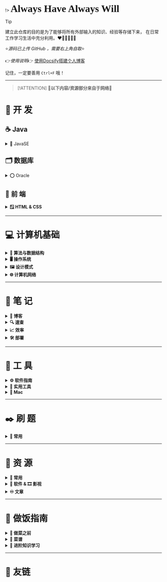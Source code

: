 <link rel="stylesheet" href="//cdn.jsdelivr.net/gh/Lxzz24/Repo/plugin/css/readme.css">
<!-- 引入 Caveat 字体 -->
<style name="Caveat">
  @import url('https://fonts.googleapis.com/css2?family=Caveat&display=swap');
</style>


!>  <font face="Caveat" size="6">**Always  Have  Always  Will**</font>  



> [!TIP]
> 建立此仓库的目的是为了能够将所有外部输入的知识、经验等存储下来，
> 在日常工作学习生活中充分利用。❤️🧡💛💚💙💜



⭐*源码已上传 GitHub ，需要右上角自取*⭐

👉*使用说明*👉 [使用Docsify搭建个人博客](/3-Note/部署/使用Docsify搭建个人博客.md)


记住，一定要善用 `Ctrl+F` 哦！

---



> [!ATTENTION]
> **🔺以下内容/资源部分来自于网络🔻**



# 🍵 **开 发**


## ☕️ Java

<details><summary class="lv2">💯 JavaSE</summary>

<details><summary class="lv3">📑 Note</summary>

- [0_入门](/1-Develop/Java/JavaSE/0-note/0_入门.md)
- [1_Java语言概述](/1-Develop/Java/JavaSE/0-note/1_Java语言概述.md) 
- [2-1_基本语法(上)](/1-Develop/Java/JavaSE/0-note/2-1_基本语法(上).md)
- [2-2_基本语法(下)](/1-Develop/Java/JavaSE/0-note/2-2_基本语法(下).md) 
- [3_数组](/1-Develop/Java/JavaSE/0-note/3_数组.md) 
- [4_面向对象编程_上](/1-Develop/Java/JavaSE/0-note/4_面向对象编程_上.md)
- [5_面向对象编程_中](/1-Develop/Java/JavaSE/0-note/5_面向对象编程_中.md)

</details>

<details><summary class="lv3">⌨️ Code</summary>

- [1_code](/1-Develop/Java/JavaSE/1-code/1_code.md)
- [2-1_code](/1-Develop/Java/JavaSE/1-code/2-1_code.md)
- [2-2_code](/1-Develop/Java/JavaSE/1-code/2-2_code.md)
- [2-2_例题](/1-Develop/Java/JavaSE/1-code/2-2_例题.md)
- [2-2_练习](/1-Develop/Java/JavaSE/1-code/2-2_练习.md)
- [3_练习](/1-Develop/Java/JavaSE/1-code/3_练习.md)
- [3_code](/1-Develop/Java/JavaSE/1-code/3_code.md)
- [4_练习](/1-Develop/Java/JavaSE/1-code/4_练习.md)
- [4_练习12](/1-Develop/Java/JavaSE/1-code/4_练习12.md)
- [4_code](/1-Develop/Java/JavaSE/1-code/4_code.md)
- [5_练习](/1-Develop/Java/JavaSE/1-code/5_练习.md)
- [5_code](/1-Develop/Java/JavaSE/1-code/5_code.md)

</details>

<details><summary class="lv3">✏️ 练习</summary>

- [每日练习1](/1-Develop/Java/JavaSE/2-daily/每日练习1.md)
- [每日练习2](/1-Develop/Java/JavaSE/2-daily/每日练习2.md)
- [每日练习3](/1-Develop/Java/JavaSE/2-daily/每日练习3.md)
- [每日练习4](/1-Develop/Java/JavaSE/2-daily/每日练习4.md)
- [每日练习5](/1-Develop/Java/JavaSE/2-daily/每日练习5.md)
- [每日练习6](/1-Develop/Java/JavaSE/2-daily/每日练习6.md)
- [每日练习7](/1-Develop/Java/JavaSE/2-daily/每日练习7.md)
- [每日练习8](/1-Develop/Java/JavaSE/2-daily/每日练习8.md)
- [每日练习9](/1-Develop/Java/JavaSE/2-daily/每日练习9.md)
- [每日练习10](/1-Develop/Java/JavaSE/2-daily/每日练习10.md)

</details>
</details>




## 🗂️ 数据库



<details><summary class="lv2">⭕ Oracle</summary>

- [1-SQL](/1-Develop/Database/Oracle/1-SQL.md)
- [2-数据类型](/1-Develop/Database/Oracle/2-数据类型.md)
- [3-数据类型实例](/1-Develop/Database/Oracle/3-数据类型实例.md)
- [4-查询基础](/1-Develop/Database/Oracle/4-查询基础.md)
- [5-字符函数](/1-Develop/Database/Oracle/5-字符函数.md)
- [6-数字函数](/1-Develop/Database/Oracle/6-数字函数.md)
- [7-日期函数](/1-Develop/Database/Oracle/7-日期函数.md)
- [8-转换函数](/1-Develop/Database/Oracle/8-转换函数.md)
- [9-通用函数、分组函数](/1-Develop/Database/Oracle/9-通用函数、分组函数.md)
- [10-多表查询](/1-Develop/Database/Oracle/10-多表查询.md)
- [11-子查询](/1-Develop/Database/Oracle/11-子查询.md)
- [12-运算](/1-Develop/Database/Oracle/12-运算.md)
- [13-内联，外联与并列查询的区别](/1-Develop/Database/Oracle/13-内联，外联与并列查询的区别.md)
- [14-PL/SQL块](/1-Develop/Database/Oracle/14-PL_SQL块.md)
- [15-PL/SQL的异常处理](/1-Develop/Database/Oracle/15-PL_SQL的异常处理.md)
- [16-Oracle的约束](/1-Develop/Database/Oracle/16-Oracle的约束.md)
- [17-视图](/1-Develop/Database/Oracle/17-视图.md)
- [18-序列](/1-Develop/Database/Oracle/18-序列.md)
- [19-索引](/1-Develop/Database/Oracle/19-索引.md)
- [20-SQL优化](/1-Develop/Database/Oracle/20-SQL优化.md)
- [21-游标](/1-Develop/Database/Oracle/21-游标.md)
- [22-自定义函数](/1-Develop/Database/Oracle/22-自定义函数.md)
- [23-存储过程](/1-Develop/Database/Oracle/23-存储过程.md)
- [24-触发器](/1-Develop/Database/Oracle/24-触发器.md)
- [25-事务](/1-Develop/Database/Oracle/25-事务.md)
- [26-用户管理](/1-Develop/Database/Oracle/26-用户管理.md)

</details>



## 🎨 前 端



<details><summary class="lv2"><b>🪟 HTML & CSS</b></summary>

- [HTML](/1-Develop/Front-end/HTML.md)
- [CSS](/1-Develop/Front-end/CSS.md)

</details>


---

# 💻 **计算机基础**   



<details><summary class="lv1"><b>🧮 算法与数据结构</b></summary>

- [算法与数据结构学习路线](/2-PCbase/StudyRoute/算法与数据结构学习路线.md)


<details><summary class="lv2">⚖️ 算法</summary>

- [排序算法](/2-PCbase/Algorithm&DataStructures/sort.md)

</details>

<details><summary class="lv2">🏛️ 数据结构</summary>



</details>
</details>



<details><summary class="lv1"><b>🖥️ 操作系统</b></summary>

- [操作系统学习路线](/2-PCbase/StudyRoute/操作系统学习路线.md)

</details>



<details><summary class="lv1"><b>🖼️ 设计模式</b></summary>

- [设计模式学习路线](/2-PCbase/StudyRoute/设计模式学习路线.md)

</details>



<details><summary class="lv1"><b>🌐 计算机网络</b></summary>

- [计算机网络学习路线](/2-PCbase/StudyRoute/计算机网络学习路线.md)
- [网络基础知识问答](/2-PCbase/ComputerNetworks/网络基础知识问答.md)


<details><summary class="lv2">🔐 网络安全</summary>

- [网络安全学习路线](/2-PCbase/StudyRoute/网络安全学习路线.md)

</details>
</details>



---

# 📒 **笔 记**


<details><summary class="lv1"><b>💭 博客</b></summary>

- [七个对我最好的职业建议（精简版）](/3-Note/博客/七个对我最好的职业建议（精简版）.md)
- [扎克伯格的26页PPT](/3-Note/博客/扎克伯格的26页PPT.md)

</details>


<details><summary class="lv1"><b>🔍 速查</b></summary>

- [ex:代码整洁之道](/3-Note/速查/ex：代码整洁之道.md)
- [HTML](/3-Note/速查/HTML速查)
- [Markdown](/3-Note/速查/markdown语法.md)
- [KaTeX](/3-Note/速查/katex.md)
- [希腊字母](/3-Note/速查/希腊字母.md)

</details>


<details><summary class="lv1"><b>📈 效率</b></summary>

- [使用Docsify搭建个人博客](/3-Note/部署/使用Docsify搭建个人博客.md)
- [VScode结合Git的全面使用(上)](/3-Note/效率/VScode结合Git的全面使用(上).md)
- [VScode结合Git的全面使用(下)](/3-Note/效率/VScode结合Git的全面使用(下).md)
- [DNS](/3-Note/效率/DNS.md)


</details>


<details><summary class="lv1"><b>🛠️ 部署</b></summary>

- [Nginx部署](/3-Note/部署/Nginx部署.md)

</details>



---

# 🔨 **工 具**


<details><summary class="lv1"><b>⚙️ 软件指南</b></summary>

- [Git操作指南](/4-ToolBox/软件指南/Git操作指南.md)
- [IDEA使用指南](/4-ToolBox/软件指南/IDEA使用指南.md)
- [Maven安装与配置](/4-ToolBox/软件指南/Maven安装与配置.md)

</details>

<details><summary class="lv1"><b>🔨 实用工具</b></summary>

- [编程相关在线工具](/4-ToolBox/实用工具/编程在线工具.md)
- [ToolBox 实用工具库](/4-ToolBox/实用工具/Tools.md)
- [TamperMonkey油猴](/4-ToolBox/实用工具/TamperMonkey油猴.md)

</details>


<details><summary class="lv1"><b>🍏 Mac</b></summary>

- [Mac使用技巧](/4-ToolBox/Mac/Mac使用技巧.md)
- [Mac上的”IDM“下载](/4-ToolBox/Mac/Mac上的”IDM“下载.md)

</details>


---

# ✒️ **刷 题**

<details><summary class="lv1"><b>🔗 常用</b></summary>



</details>

---

# 🔗 **资 源**

<details><summary class="lv1"><b>🔗 常用</b></summary>

- [片库](https://www.btnull.org/)
- [奇它论坛](https://www.qitabbs.com/)
- [懒得勤快](https://masuit.com/)
- [资源汇](http://ziyuanhuishequ.ysepan.com/) 
- [盒子部落](https://www.hezibuluo.com/)
- [Mac毒](https://www.macdo.cn/)
- [计算机类书籍](https://github.com/itdevbooks/pdf) [👉打不开点这里](/6-Resource/计算机类书籍.md)

</details>


<details><summary class="lv1"><b>📁 软件 & 🎞️ 影视 </b></summary>

- [程序员常用软件汇总](/6-Resource/程序员常用软件汇总.md)

</details>

<details><summary class="lv1"><b>♾️ 文章</b></summary>

- [CS-Notes, from CyC2018](https://github.com/CyC2018/CS-Notes)
- [VSCode 配置](https://juejin.cn/post/7077393092264869924)
- 

</details>



---


# 🍚 **做饭指南**



<details><summary class="lv1"><b>🍳 做菜之前</b></summary>

- [采购原料，准备厨房](/7-HowToCook/tips/厨房准备.md)
- [学习炒与煎炸](/7-HowToCook/tips/learn/炒与煎.md)
- [学习煮](/7-HowToCook/tips/learn/煮.md)
- [学习蒸](/7-HowToCook/tips/learn/蒸.md)
- [学习使用压力锅](/7-HowToCook/tips/learn/高压力锅.md)
- [学习焯水](/7-HowToCook/tips/learn/焯水.md)
- [学习腌（肉）](/7-HowToCook/tips/learn/学习腌.md)
- [了解食品安全常识](/7-HowToCook/tips/learn/食品安全.md)
- [如何选择吃什么？](/7-HowToCook/tips/如何选择现在吃什么.md)

</details>



<details><summary class="lv1"><b>🍲 菜谱</b></summary>

<details><summary class="lv2"><b>🥘 家常菜</b></summary>

<details><summary class="lv3">🐟 水产</summary>

- [糖醋鲤鱼](/7-HowToCook/dishes/home-cooking/糖醋鲤鱼/糖醋鲤鱼.md)
- [清蒸生蚝](/7-HowToCook/dishes/home-cooking/清蒸生蚝.md)
- [清蒸鲈鱼](/7-HowToCook/dishes/home-cooking/清蒸鲈鱼/清蒸鲈鱼.md)
- [白灼虾](/7-HowToCook/dishes/home-cooking/白灼虾/白灼虾.md)
- [咖喱炒蟹](/7-HowToCook/dishes/home-cooking/咖喱炒蟹.md)
- [红烧鱼头](/7-HowToCook/dishes/home-cooking/红烧鱼头.md)
- [红烧鲤鱼](/7-HowToCook/dishes/home-cooking/红烧鲤鱼.md)
- [黄油煎虾](/7-HowToCook/dishes/home-cooking/黄油煎虾/黄油煎虾.md)

</details>


<details><summary class="lv3">🥩 荤菜</summary>

- [水煮肉片](/7-HowToCook/dishes/home-cooking/水煮肉片.md)
- [鱼香肉丝](/7-HowToCook/dishes/home-cooking/鱼香肉丝.md)
- [回锅肉](/7-HowToCook/dishes/home-cooking/回锅肉.md)
- [糖醋里脊](/7-HowToCook/dishes/home-cooking/糖醋里脊.md)
- [宫保鸡丁](/7-HowToCook/dishes/home-cooking/宫保鸡丁/宫保鸡丁.md)
- [麻辣香锅](/7-HowToCook/dishes/home-cooking/麻辣香锅.md)
- [香干肉丝](/7-HowToCook/dishes/home-cooking/香干肉丝.md)
- [香干芹菜炒肉](/7-HowToCook/dishes/home-cooking/香干芹菜炒肉/香干芹菜炒肉.md)
- [尖椒炒牛肉](/7-HowToCook/dishes/home-cooking/尖椒炒牛肉.md)
- [小炒肉](/7-HowToCook/dishes/home-cooking/小炒肉.md)
- [可乐鸡翅](/7-HowToCook/dishes/home-cooking/可乐鸡翅.md)
- [洋葱炒猪肉](/7-HowToCook/dishes/home-cooking/洋葱炒猪肉.md)
- [酱牛肉](/7-HowToCook/dishes/home-cooking/酱牛肉/酱牛肉.md)
- [血浆鸭](/7-HowToCook/dishes/home-cooking/血浆鸭/血浆鸭.md)
- [黄瓜炒肉](/7-HowToCook/dishes/home-cooking/黄瓜炒肉.md)
- [冷吃兔](/7-HowToCook/dishes/home-cooking/冷吃兔.md)
- [香菇滑鸡](/7-HowToCook/dishes/home-cooking/香菇滑鸡/香菇滑鸡.md)
- [西红柿土豆炖牛肉](/7-HowToCook/dishes/soup/西红柿土豆炖牛肉/西红柿土豆炖牛肉(腩).md)
- [老式锅包肉](/7-HowToCook/dishes/home-cooking/老式锅包肉/老式锅包肉.md)
- [小炒黄牛肉](/7-HowToCook/dishes/home-cooking/小炒黄牛肉/小炒黄牛肉.md)
- [萝卜炖羊排](/7-HowToCook/dishes/home-cooking/萝卜炖羊排.md)
- [红烧肉](/7-HowToCook/dishes/home-cooking/红烧肉/简易红烧肉.md)
- [南派红烧肉](/7-HowToCook/dishes/home-cooking/红烧肉/南派红烧肉.md)
- [鱼香茄子](/7-HowToCook/dishes/home-cooking/鱼香茄子/鱼香茄子.md)
- [咕噜肉](/7-HowToCook/dishes/home-cooking/咕噜肉.md)
- [孜然牛肉](/7-HowToCook/dishes/home-cooking/孜然牛肉.md)
- [榄菜肉末四季豆](/7-HowToCook/dishes/home-cooking/榄菜肉末四季豆/榄菜肉末四季豆.md)

</details>


<details><summary class="lv3">🥦 素菜</summary>

- [西红柿炒鸡蛋](/7-HowToCook/dishes/home-cooking/西红柿炒鸡蛋.md)
- [地三鲜](/7-HowToCook/dishes/home-cooking/地三鲜.md)
- [葱煎豆腐](/7-HowToCook/dishes/home-cooking/葱煎豆腐.md)
- [茄子炖土豆](/7-HowToCook/dishes/home-cooking/茄子炖土豆.md)
- [辣椒炒肉](/7-HowToCook/dishes/home-cooking/辣椒炒肉.md)
- [凉拌黄瓜](/7-HowToCook/dishes/home-cooking/凉拌黄瓜.md)
- [酸辣土豆丝](/7-HowToCook/dishes/home-cooking/酸辣土豆丝.md)
- [菠菜炒鸡蛋](/7-HowToCook/dishes/home-cooking/菠菜炒鸡蛋/菠菜炒鸡蛋.md)
- [水油焖蔬菜](/7-HowToCook/dishes/home-cooking/水油焖蔬菜.md)
- [白菜猪肉炖粉条](/7-HowToCook/dishes/home-cooking/白菜猪肉炖粉条.md)
- [鸡蛋羹](/7-HowToCook/dishes/home-cooking/鸡蛋羹/鸡蛋羹.md)
- [微波炉鸡蛋羹](/7-HowToCook/dishes/home-cooking/鸡蛋羹/微波炉鸡蛋羹.md)
- [上汤娃娃菜](/7-HowToCook/dishes/home-cooking/上汤娃娃菜/上汤娃娃菜.md)
- [炒青菜](/7-HowToCook/dishes/home-cooking/炒青菜.md)
- [糖拌西红柿](/7-HowToCook/dishes/home-cooking/糖拌西红柿/糖拌西红柿.md)
- [红烧茄子](/7-HowToCook/dishes/home-cooking/红烧茄子.md)
- [鱼香茄子](/7-HowToCook/dishes/home-cooking/鱼香茄子/鱼香茄子.md)

</details>
</details>



<details><summary class="lv2"><b>🍞 早餐</b></summary>

- [太阳蛋](/7-HowToCook/dishes/breakfast/太阳蛋.md)
- [牛奶燕麦](/7-HowToCook/dishes/breakfast/牛奶燕麦.md)
- [果酱吐司](/7-HowToCook/dishes/breakfast/吐司果酱.md)
- [溏心蛋](/7-HowToCook/dishes/breakfast/溏心蛋.md)
- [茶叶蛋](/7-HowToCook/dishes/breakfast/茶叶蛋.md)
- [水煮玉米](/7-HowToCook/dishes/breakfast/水煮玉米.md)
- [微波炉蛋糕](/7-HowToCook/dishes/breakfast/微波炉蛋糕.md)

</details>



<details><summary class="lv2"><b>🍜 主食</b></summary>

- [米饭](/7-HowToCook/dishes/staple/米饭/米饭.md)
- [蛋炒饭](/7-HowToCook/dishes/staple/蛋炒饭.md)
- [日式咖喱饭](/7-HowToCook/dishes/staple/日式咖喱饭/日式咖喱饭.md)
- [烙饼](/7-HowToCook/dishes/staple/烙饼/烙饼.md)
- [炒方便面](/7-HowToCook/dishes/staple/炒方便面.md)
- [老干妈拌面](/7-HowToCook/dishes/staple/老干妈拌面.md)
- [醪糟小汤圆](/7-HowToCook/dishes/staple/醪糟小汤圆.md)
- [炒河粉](/7-HowToCook/dishes/staple/炒河粉.md)
- [炸酱面](/7-HowToCook/dishes/staple/炸酱面.md)
- [手工水饺](/7-HowToCook/dishes/staple/手工水饺.md)
- [麻油拌面](/7-HowToCook/dishes/staple/麻油拌面.md)
- [披萨饼皮](/7-HowToCook/dishes/staple/pizza/披萨饼皮.md)
- [热干面](/7-HowToCook/dishes/staple/热干面.md)
- [炒馍](/7-HowToCook/dishes/staple/炒馍.md)
- [煮泡面加蛋](/7-HowToCook/dishes/staple/煮泡面加蛋.md)
- [老友猪肉粉](/7-HowToCook/dishes/staple/老友猪肉粉/老友猪肉粉.md)
- [微波炉腊肠煲仔饭](/7-HowToCook/dishes/staple/微波炉腊肠煲仔饭/微波炉腊肠煲仔饭.md)

</details>



<details><summary class="lv2"><b>🥟 半成品加工</b></summary>

- [速冻汤圆](/7-HowToCook/dishes/semi-finished/速冻汤圆/速冻汤圆.md)
- [懒人蛋挞](/7-HowToCook/dishes/semi-finished/懒人蛋挞/懒人蛋挞.md)
- [速冻水饺](/7-HowToCook/dishes/semi-finished/速冻水饺.md)
- [速冻馄饨](/7-HowToCook/dishes/semi-finished/速冻馄饨.md)
- [凉皮](/7-HowToCook/dishes/semi-finished/凉皮.md)

</details>



<details><summary class="lv2"><b>🥣 汤与粥</b></summary>

- [米粥](/7-HowToCook/dishes/soup/米粥.md)
- [皮蛋瘦肉粥](/7-HowToCook/dishes/soup/皮蛋瘦肉粥.md)
- [西红柿鸡蛋汤](/7-HowToCook/dishes/soup/西红柿鸡蛋汤.md)
- [金针菇汤](/7-HowToCook/dishes/soup/金针菇汤.md)
- [罗宋汤](/7-HowToCook/dishes/soup/罗宋汤.md)
- [昂刺鱼豆腐汤](/7-HowToCook/dishes/soup/昂刺鱼豆腐汤/昂刺鱼豆腐汤.md)
- [紫菜蛋花汤](/7-HowToCook/dishes/soup/紫菜蛋花汤.md)

</details>



<details><summary class="lv2"><b>🧋 饮料</b></summary>

- [酸梅汁](/7-HowToCook/dishes/drink/酸梅汁.md)
- [百香果橙子特调](/7-HowToCook/dishes/drink/百香果橙子特调/百香果橙子特调.md)
- [杨枝甘露](/7-HowToCook/dishes/drink/杨枝甘露.md)
- [金菲士](/7-HowToCook/dishes/drink/金菲士.md)
- [金汤力](/7-HowToCook/dishes/drink/金汤力.md)
- [奶茶](/7-HowToCook/dishes/drink/奶茶.md)

</details>


<details><summary class="lv2"><b>🏺 酱料和其它材料</b></summary>

- [油泼辣子](/7-HowToCook/dishes/condiment/油泼辣子.md)
- [蒜香酱油](/7-HowToCook/dishes/condiment/蒜香酱油.md)
- [糖醋汁](/7-HowToCook/dishes/condiment/糖醋汁.md)
- [油酥](/7-HowToCook/dishes/condiment/油酥.md)
- [炒糖色](/7-HowToCook/dishes/condiment/糖色.md)
- [蔗糖糖浆](/7-HowToCook/dishes/condiment/蔗糖糖浆/蔗糖糖浆.md)
- [炸串酱料](/7-HowToCook/dishes/condiment/炸串酱料.md)

</details>



<details><summary class="lv2"><b>🍰🍨 甜品</b></summary>

- [提拉米苏](/7-HowToCook/dishes/dessert/提拉米苏/提拉米苏.md)
- [烤蛋挞](/7-HowToCook/dishes/dessert/烤蛋挞/烤蛋挞.md)

</details>
</details>



<details><summary class="lv1"><b>🥢 进阶知识学习</b></summary>

如果你已经做了许多上面的菜，对于厨艺已经入门，并且想学习更加高深的烹饪技巧，请继续阅读下面的内容：

- [辅料使用技巧](/7-HowToCook/tips/advanced/辅料技巧.md)
- [油温判断技巧](/7-HowToCook/tips/advanced/油温判断技巧.md)

</details>



---


# 🤟 友链






